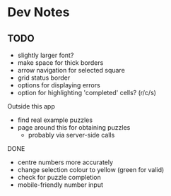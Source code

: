 # Dev Notes

## TODO

* slightly larger font?
* make space for thick borders
* arrow navigation for selected square
* grid status border
* options for displaying errors
* option for highlighting 'completed' cells? (r/c/s)

Outside this app

* find real example puzzles
* page around this for obtaining puzzles
  - probably via server-side calls


DONE
* centre numbers more accurately
* change selection colour to yellow (green for valid)
* check for puzzle completion
* mobile-friendly number input
